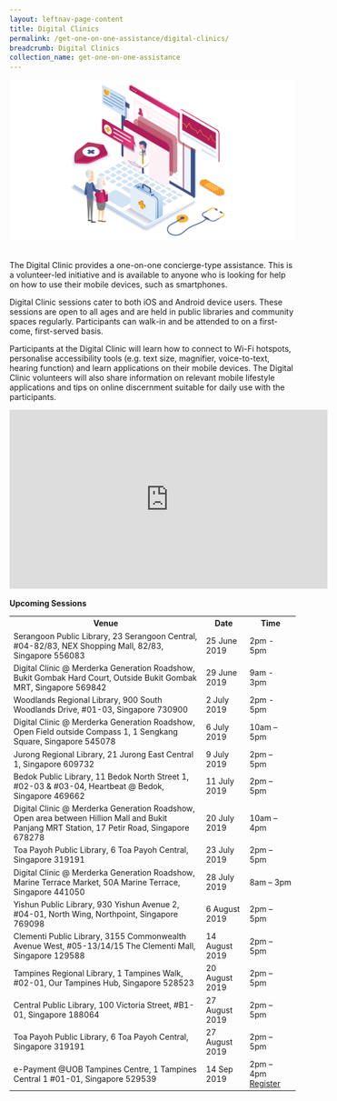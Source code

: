 ```yaml
---
layout: leftnav-page-content
title: Digital Clinics
permalink: /get-one-on-one-assistance/digital-clinics/
breadcrumb: Digital Clinics
collection_name: get-one-on-one-assistance
---
```

![graphic](/images/home-page/digital-clinics-graphic.png)

<br>The Digital Clinic provides a one-on-one concierge-type assistance. This is a volunteer-led initiative and is available to anyone who is looking for help on how to use their mobile devices, such as smartphones. 

Digital Clinic sessions cater to both iOS and Android device users. These sessions are open to all ages and are held in public libraries and community spaces regularly. Participants can walk-in and be attended to on a first-come, first-served basis. 

Participants at the Digital Clinic will learn how to connect to Wi-Fi hotspots, personalise accessibility tools (e.g. text size, magnifier, voice-to-text, hearing function) and learn applications on their mobile devices. The Digital Clinic volunteers will also share information on relevant mobile lifestyle applications and tips on online discernment suitable for daily use with the participants.<br>

<div class="bp-youtube">
  <iframe width="560" height="315" src="https://www.youtube.com/embed/2p2-mMrdo6s" frameborder="0" allow="accelerometer; autoplay; encrypted-media; gyroscope; picture-in-picture" allowfullscreen></iframe>
  </div>

**Upcoming Sessions**
<br>

<table>
  <th><b>Venue</b></th>
  <th><b>Date</b></th>
  <th><b>Time</b></th>
<tr>
  <td>Serangoon Public Library, 23 Serangoon Central, #04-82/83, NEX Shopping Mall, 82/83,	Singapore 556083</td>
  <td>25 June 2019</td> 
  <td>2pm - 5pm</td> 
</tr>
<tr>  
<td>Digital Clinic @ Merderka Generation Roadshow, Bukit Gombak Hard Court, Outside Bukit Gombak MRT, Singapore 569842</td>
  <td>29 June 2019</td> 
  <td>9am - 3pm</td> </tr> 
<tr>  
<td>Woodlands Regional Library, 900 South Woodlands Drive, #01-03, Singapore 730900</td>
  <td>2 July 2019</td> 
  <td>2pm - 5pm</td> </tr> 
<tr>  
<td>Digital Clinic @ Merderka Generation Roadshow, Open Field outside Compass 1, 1 Sengkang Square, Singapore 545078</td>
  <td>6 July 2019</td> 
  <td>10am – 5pm</td> </tr> 
<tr>  
<td>Jurong Regional Library, 21 Jurong East Central 1, Singapore 609732</td>
  <td>9 July 2019</td> 
  <td>2pm – 5pm</td> </tr>
<tr>  
<td>Bedok Public Library, 11 Bedok North Street 1, #02-03 & #03-04, Heartbeat @ Bedok, Singapore 469662</td>
  <td>11 July 2019</td> 
  <td>2pm – 5pm</td> </tr>
<tr>  
<td>Digital Clinic @ Merderka Generation Roadshow, Open area between Hillion Mall and Bukit Panjang MRT Station, 17 Petir Road, Singapore 678278</td>
  <td>20 July 2019</td> 
  <td>10am – 4pm</td> </tr>
<tr>  
<td>Toa Payoh Public Library, 6 Toa Payoh Central, Singapore 319191</td>
  <td>23 July 2019</td> 
  <td>2pm – 5pm</td> </tr>
<tr>  
<td>Digital Clinic @ Merderka Generation Roadshow, Marine Terrace Market, 50A Marine Terrace, Singapore 441050</td>
  <td>28 July 2019</td> 
  <td>8am – 3pm</td> </tr>
<tr>  
<td>Yishun Public Library, 930 Yishun Avenue 2, #04-01, North Wing, Northpoint, Singapore 769098</td>
  <td>6 August 2019</td> 
  <td>2pm – 5pm</td> </tr>
<tr>  
<td>Clementi Public Library, 3155 Commonwealth Avenue West, #05-13/14/15 The Clementi Mall, Singapore 129588</td>
  <td>14 August 2019</td> 
  <td>2pm – 5pm</td> </tr>
<tr>  
<td>Tampines Regional Library, 1 Tampines Walk, #02-01, Our Tampines Hub, Singapore 528523</td>
  <td>20 August 2019</td> 
  <td>2pm – 5pm</td> </tr>
<tr>  
<td>Central Public Library, 100 Victoria Street, #B1-01, Singapore 188064</td>
  <td>27 August 2019</td> 
  <td>2pm – 5pm</td> </tr>
<tr>  
<td>Toa Payoh Public Library, 6 Toa Payoh Central, Singapore 319191</td>
  <td>27 August 2019</td> 
  <td>2pm – 5pm</td> </tr>
<tr>  
<td>e-Payment @UOB Tampines Centre,  1 Tampines Central 1 #01-01, Singapore 529539</td>
  <td>14 Sep 2019</td> 
  <td>2pm – 4pm <a href="https://forms.uob.com.sg/appforms/registration/digitalclinic-ePayment.page" target="_blank">Register</a></td> </tr>
</table>







